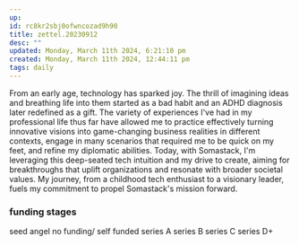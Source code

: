 ```yaml
---
up: 
id: rc8kr2sbj0ofwncozad9h90
title: zettel.20230912
desc: ""
updated: Monday, March 11th 2024, 6:21:10 pm
created: Monday, March 11th 2024, 12:44:11 pm
tags: daily
---
```

From an early age, technology has sparked joy. The thrill of imagining ideas and breathing life into them started as a bad habit and an ADHD diagnosis later redefined as a gift. The variety of experiences I've had in my professional life thus far have allowed me to practice effectively turning innovative visions into game-changing business realities in different contexts, engage in many scenarios that required me to be quick on my feet, and refine my diplomatic abilities. Today, with Somastack, I'm leveraging this deep-seated tech intuition and my drive to create, aiming for breakthroughs that uplift organizations and resonate with broader societal values. My journey, from a childhood tech enthusiast to a visionary leader, fuels my commitment to propel Somastack's mission forward.


### funding stages 
seed 
angel
no funding/ self funded 
series A
series B 
series C 
series D+ 